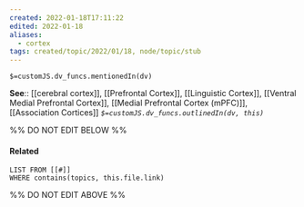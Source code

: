 ```yaml
---
created: 2022-01-18T17:11:22 
edited: 2022-01-18
aliases:
  - cortex
tags: created/topic/2022/01/18, node/topic/stub
---
```

`$=customJS.dv_funcs.mentionedIn(dv)`


**See**:: [[cerebral cortex]], [[Prefrontal Cortex]], [[Linguistic Cortex]], [[Ventral Medial Prefrontal Cortex]], [[Medial Prefrontal Cortex (mPFC)]], [[Association Cortices]]
*`$=customJS.dv_funcs.outlinedIn(dv, this)`*

%% DO NOT EDIT BELOW %%

#### Related 

```dataview
LIST FROM [[#]]
WHERE contains(topics, this.file.link)
```
%% DO NOT EDIT ABOVE %%
